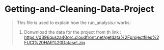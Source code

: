 # Getting-and-Cleaning-Data-Project
> This file is used to explain how the run_analysis.r works:
> 1. Donwnload the data for the project from th link : https://d396qusza40orc.cloudfront.net/getdata%2Fprojectfiles%2FUCI%20HAR%20Dataset.zip
